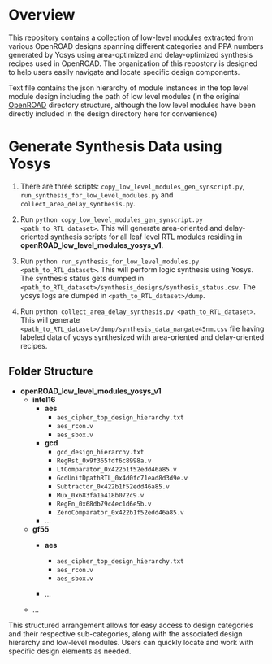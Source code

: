# Overview

This repository contains a collection of low-level modules extracted from various OpenROAD designs spanning different categories and PPA numbers generated by Yosys using area-optimized and delay-optimized synthesis recipes used in OpenROAD. The organization of this repostory is designed to help users easily navigate and locate specific design components.

Text file contains the json hierarchy  of module instances in the top level module design including the path of low level modules (in the original [OpenROAD](https://github.com/The-OpenROAD-Project/OpenROAD-flow-scripts/tree/master/flow/designs) directory structure, although the low level modules have been directly included in the design directory here for convenience)

# Generate Synthesis Data using Yosys

1) There are three scripts: `copy_low_level_modules_gen_synscript.py`, `run_synthesis_for_low_level_modules.py` and `collect_area_delay_synthesis.py`.
   
2)  Run `python copy_low_level_modules_gen_synscript.py <path_to_RTL_dataset>`. This will generate area-oriented and delay-oriented synthesis scripts for all leaf level RTL modules residing in **openROAD_low_level_modules_yosys_v1**.

3)  Run `python run_synthesis_for_low_level_modules.py <path_to_RTL_dataset>`. This will perform logic synthesis using Yosys. The synthesis status gets dumped in `<path_to_RTL_dataset>/synthesis_designs/synthesis_status.csv`. The yosys logs are dumped in `<path_to_RTL_dataset>/dump`.

4)  Run `python collect_area_delay_synthesis.py <path_to_RTL_dataset>`. This will generate `<path_to_RTL_dataset>/dump/synthesis_data_nangate45nm.csv` file having labeled data of yosys synthesized with area-oriented and delay-oriented recipes.

## Folder Structure

<!-- - **OpenROAD Design Directory**
  - **Design Category 1**
    - **Design Sub-Category 1**
      - `top_module_design_hierarchy.txt`
      - `low_level_module_1.v`
      - `low_level_module_2.v`
      - ...
    - **Design Sub-Category 2**
      - `top_module_design_hierarchy.txt`
      - `low_level_module_1.v`
      - `low_level_module_2.v`
      - ...
    - ...
  - **Design Category 2**
    - **Design Sub-Category 1**
      - `top_module_design_hierarchy.txt`
      - `low_level_module_1.v`
      - `low_level_module_2.v`
      - ...
    - **Design Sub-Category 2**
      - `top_module_design_hierarchy.txt`
      - `low_level_module_1.v`
      - `low_level_module_2.v`
      - ...
    - ...
  - ... -->

- **openROAD_low_level_modules_yosys_v1**
  - **intel16**
    - **aes**
      - `aes_cipher_top_design_hierarchy.txt`
      - `aes_rcon.v`
      - `aes_sbox.v`
    - **gcd**
      - `gcd_design_hierarchy.txt`
      - `RegRst_0x9f365fdf6c8998a.v`
      - `LtComparator_0x422b1f52edd46a85.v`
      - `GcdUnitDpathRTL_0x4d0fc71ead8d3d9e.v`
      - `Subtractor_0x422b1f52edd46a85.v`
      - `Mux_0x683fa1a418b072c9.v`
      - `RegEn_0x68db79c4ec1d6e5b.v`
      - `ZeroComparator_0x422b1f52edd46a85.v`
    - ...
  - **gf55**
    - **aes**
      - `aes_cipher_top_design_hierarchy.txt`
      - `aes_rcon.v`
      - `aes_sbox.v`

    - ...
  - ...


This structured arrangement allows for easy access to design categories and their respective sub-categories, along with the associated design hierarchy and low-level modules. Users can quickly locate and work with specific design elements as needed.

